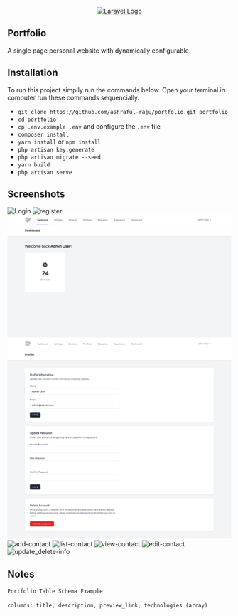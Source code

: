 <p align="center"><a href="https://laravel.com" target="_blank"><img src="https://raw.githubusercontent.com/laravel/art/master/logo-lockup/5%20SVG/2%20CMYK/1%20Full%20Color/laravel-logolockup-cmyk-red.svg" width="400" alt="Laravel Logo"></a></p>

## Portfolio

A single page personal website with dynamically configurable.

## Installation

To run this project simplly run the commands below.
Open your terminal in computer run these commands sequencially.

-   `git clone https://github.com/ashraful-raju/portfolio.git portfolio`
-   `cd portfolio`
-   `cp .env.example .env` and configure the `.env` file
-   `composer install`
-   `yarn install` or `npm install`
-   `php artisan key:generate`
-   `php artisan migrate --seed`
-   `yarn build`
-   `php artisan serve`

## Screenshots

![Login](./screenshots/login.png)
![register](./screenshots/register.png)
![Dashboard](./screenshots/dashboard.png)
![profile](./screenshots/profile.png)
![add-contact](./screenshots/add-contact.png)
![list-contact](./screenshots/list-contact.png)
![view-contact](./screenshots/view-contact.png)
![edit-contact](./screenshots/edit-contact.png)
![update_delete-info](./screenshots/update_delete-info.png)

## Notes

```
Portfolio Table Schema Example

columns: title, description, preview_link, technologies (array)
```
